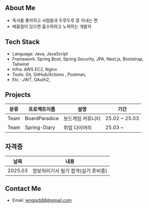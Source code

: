 ## About Me
- 독서를 좋아하고 사람들과 두루두루 잘 지내는 편
- 배울점이 있으면 흡수하려고 노력하는 개발자

## Tech Stack
- Language: Java, JavaScript
- Framework: Spring Boot, Spring Security, JPA, Next.js, Bootstrap, Tailwind
- Infra: AWS EC2, Nginx
- Tools: Git, GitHub/Actions , Postman,
- Etc : JWT, OAuth2, 

## Projects

| 분류 | 프로젝트이름 | 설명 | 기간 |
|------|------|------|------|
| Team | BoardParadice | 보드게임 커뮤니티 | 25.02 ~ 25.03 |
| Team | Spring-Diary | 취업 다이어리 | 25.03 ~ |

## 자격증

| 날짜 | 내용 |
|------|------|
| 2025.03 | 정보처리기사 필기 합격(실기 준비중) |

## Contact Me
- Email: wngjsrb88@gmail.com
